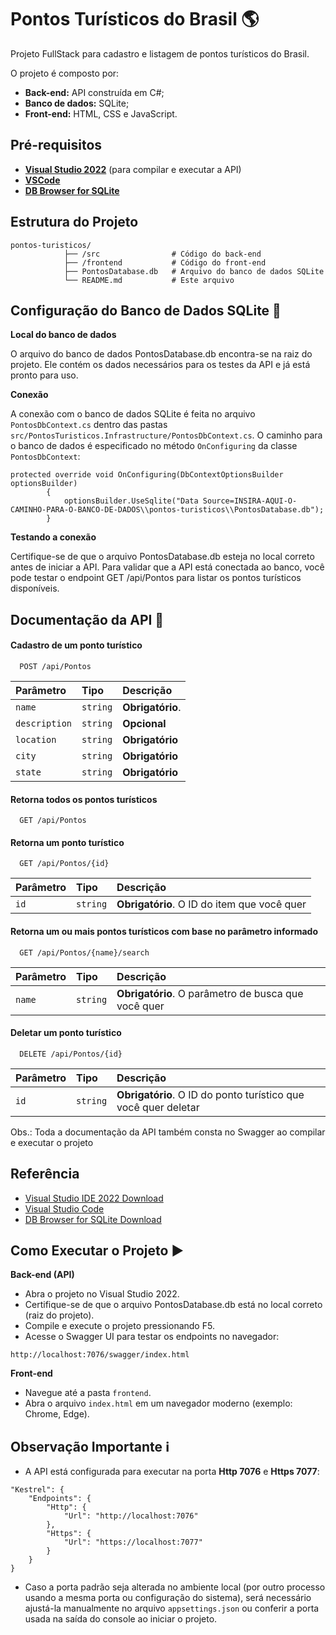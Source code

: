 # Pontos Turísticos do Brasil 🌎

Projeto FullStack para cadastro e listagem de pontos turísticos do Brasil.

O projeto é composto por:

- **Back-end:** API construída em C#;
- **Banco de dados:** SQLite;
- **Front-end:** HTML, CSS e JavaScript.

## Pré-requisitos

- **[Visual Studio 2022](https://visualstudio.microsoft.com/pt-br/vs/)** (para compilar e executar a API)
- **[VSCode](https://code.visualstudio.com/download)**
- **[DB Browser for SQLite](https://sqlitebrowser.org/)**

## Estrutura do Projeto

```plaintext
pontos-turisticos/
            ├── /src                # Código do back-end
            ├── /frontend           # Código do front-end
            ├── PontosDatabase.db   # Arquivo do banco de dados SQLite
            └── README.md           # Este arquivo
```

## Configuração do Banco de Dados SQLite 💾

**Local do banco de dados**

O arquivo do banco de dados PontosDatabase.db encontra-se na raiz do projeto. Ele contém os dados necessários para os testes da API e já está pronto para uso.

**Conexão**

A conexão com o banco de dados SQLite é feita no arquivo `PontosDbContext.cs` dentro das pastas `src/PontosTuristicos.Infrastructure/PontosDbContext.cs`. O caminho para o banco de dados é especificado no método `OnConfiguring` da classe `PontosDbContext`:
```
protected override void OnConfiguring(DbContextOptionsBuilder optionsBuilder)
        {
            optionsBuilder.UseSqlite("Data Source=INSIRA-AQUI-O-CAMINHO-PARA-O-BANCO-DE-DADOS\\pontos-turisticos\\PontosDatabase.db");
        }
```

**Testando a conexão**

Certifique-se de que o arquivo PontosDatabase.db esteja no local correto antes de iniciar a API. Para validar que a API está conectada ao banco, você pode testar o endpoint GET /api/Pontos para listar os pontos turísticos disponíveis.

## Documentação da API 📄

#### Cadastro de um ponto turístico

```http
  POST /api/Pontos
```

| Parâmetro     | Tipo     | Descrição        |
| :------------ | :------- | :--------------- |
| `name`        | `string` | **Obrigatório**. |
| `description` | `string` | **Opcional**     |
| `location`    | `string` | **Obrigatório**  |
| `city`        | `string` | **Obrigatório**  |
| `state`       | `string` | **Obrigatório**  |

#### Retorna todos os pontos turísticos

```http
  GET /api/Pontos
```

#### Retorna um ponto turístico

```http
  GET /api/Pontos/{id}
```

| Parâmetro | Tipo     | Descrição                                   |
| :-------- | :------- | :------------------------------------------ |
| `id`      | `string` | **Obrigatório**. O ID do item que você quer |

#### Retorna um ou mais pontos turísticos com base no parâmetro informado

```http
  GET /api/Pontos/{name}/search
```

| Parâmetro | Tipo     | Descrição                                           |
| :-------- | :------- | :-------------------------------------------------- |
| `name`    | `string` | **Obrigatório**. O parâmetro de busca que você quer |

#### Deletar um ponto turístico

```http
  DELETE /api/Pontos/{id}
```

| Parâmetro | Tipo     | Descrição                                                      |
| :-------- | :------- | :------------------------------------------------------------- |
| `id`      | `string` | **Obrigatório**. O ID do ponto turístico que você quer deletar |

Obs.: Toda a documentação da API também consta no Swagger ao compilar e executar o projeto

## Referência

- [Visual Studio IDE 2022 Download](https://visualstudio.microsoft.com/pt-br/vs/)
- [Visual Studio Code](https://code.visualstudio.com/download)
- [DB Browser for SQLite Download](https://sqlitebrowser.org/)

## Como Executar o Projeto ▶️

**Back-end (API)**

- Abra o projeto no Visual Studio 2022.
- Certifique-se de que o arquivo PontosDatabase.db está no local correto (raiz do projeto).
- Compile e execute o projeto pressionando F5.
- Acesse o Swagger UI para testar os endpoints no navegador:

```
http://localhost:7076/swagger/index.html
```

**Front-end**

- Navegue até a pasta `frontend`.
- Abra o arquivo `index.html` em um navegador moderno (exemplo: Chrome, Edge).

## Observação Importante ℹ️

- A API está configurada para executar na porta **Http 7076** e **Https 7077**:

```
"Kestrel": {
    "Endpoints": {
        "Http": {
            "Url": "http://localhost:7076"
        },
        "Https": {
            "Url": "https://localhost:7077"
        }
    }
}
```

- Caso a porta padrão seja alterada no ambiente local (por outro processo usando a mesma porta ou configuração do sistema), será necessário ajustá-la manualmente no arquivo `appsettings.json` ou conferir a porta usada na saída do console ao iniciar o projeto.
